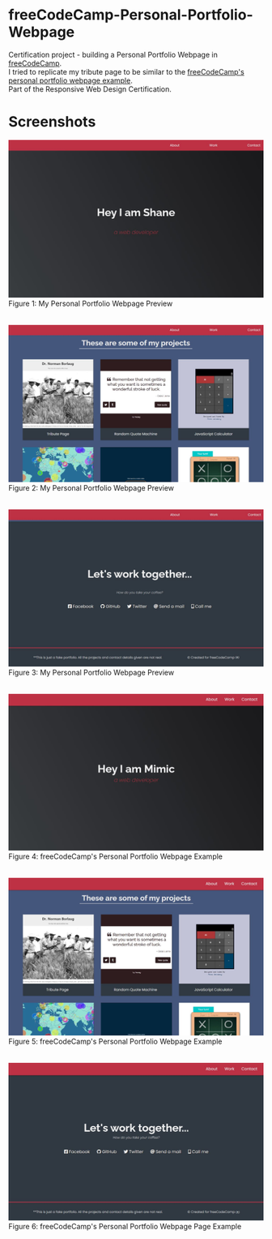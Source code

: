 # freeCodeCamp-Personal-Portfolio-Webpage
Certification project - building a Personal Portfolio Webpage in <a href="https://www.freecodecamp.org/learn/2022/responsive-web-design/#build-a-personal-portfolio-webpage-project">freeCodeCamp</a>.<br>
I tried to replicate my tribute page to be similar to the <a href="https://personal-portfolio.freecodecamp.rocks/">freeCodeCamp's personal portfolio webpage example</a>.<br>
Part of the Responsive Web Design Certification.

# Screenshots
<div>
  <img src="https://raw.githubusercontent.com/chanwaihan/freeCodeCamp-Personal-Portfolio-Webpage/main/personal-portfolio-webpage-preview-1.jpg" alt="personal-portfolio-webpage-preview-1" title="Personal Portfolio Webpage Preview 1"><br>
  <figcaption>Figure 1: My Personal Portfolio Webpage Preview</figcaption>
</div>
<br><br>
<div>
  <img src="https://raw.githubusercontent.com/chanwaihan/freeCodeCamp-Personal-Portfolio-Webpage/main/personal-portfolio-webpage-preview-2.jpg" alt="personal-portfolio-webpage-preview-2" title="Personal Portfolio Webpage Preview 2"><br>
  <figcaption>Figure 2: My Personal Portfolio Webpage Preview</figcaption>
</div>
<br><br>
<div>
  <img src="https://raw.githubusercontent.com/chanwaihan/freeCodeCamp-Personal-Portfolio-Webpage/main/personal-portfolio-webpage-preview-3.jpg" alt="personal-portfolio-webpage-preview-3" title="Personal Portfolio Webpage Preview 3"><br>
  <figcaption>Figure 3: My Personal Portfolio Webpage Preview</figcaption>
</div>
<br><br>
<div>
  <img src="https://raw.githubusercontent.com/chanwaihan/freeCodeCamp-Personal-Portfolio-Webpage/main/personal-portfolio-webpage-example-1.jpg" alt="personal-portfolio-webpage-example-1" title="Personal Portfolio Webpage Example 1"><br>
  <figcaption>Figure 4: freeCodeCamp's Personal Portfolio Webpage Example</figcaption>
</div>
<br><br>
<div>
  <img src="https://raw.githubusercontent.com/chanwaihan/freeCodeCamp-Personal-Portfolio-Webpage/main/personal-portfolio-webpage-example-2.jpg" alt="personal-portfolio-webpage-example-2" title="Personal Portfolio Webpage Example 2"><br>
  <figcaption>Figure 5: freeCodeCamp's Personal Portfolio Webpage Example</figcaption>
</div>
<br><br>
<div>
  <img src="https://raw.githubusercontent.com/chanwaihan/freeCodeCamp-Personal-Portfolio-Webpage/main/personal-portfolio-webpage-example-3.jpg" alt="personal-portfolio-webpage-example-3" title="Personal Portfolio Webpage Example 3"><br>
  <figcaption>Figure 6: freeCodeCamp's Personal Portfolio Webpage Page Example</figcaption>
</div>
